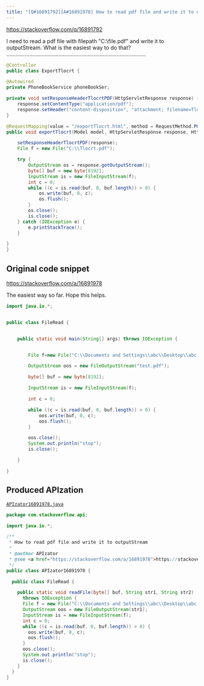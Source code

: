 ```yaml
---
title: "[Q#16891792][A#16891978] How to read pdf file and write it to outputStream"
---
```


https://stackoverflow.com/q/16891792

I need to read a pdf file with filepath "C:\file.pdf" and write it to outputStream. What is the easiest way to do that?
...........................................................................................


```java
@Controller
public class ExportTlocrt {

@Autowired
private PhoneBookService phoneBookSer;

private void setResponseHeaderTlocrtPDF(HttpServletResponse response) {
    response.setContentType("application/pdf");
    response.setHeader("content-disposition", "attachment; filename=Tlocrt.pdf" );
} 

@RequestMapping(value = "/exportTlocrt.html", method = RequestMethod.POST)
public void exportTlocrt(Model model, HttpServletResponse response, HttpServletRequest request){

    setResponseHeaderTlocrtPDF(response);
    File f = new File("C:\\Tlocrt.pdf");

    try {
        OutputStream os = response.getOutputStream();
        byte[] buf = new byte[8192];
        InputStream is = new FileInputStream(f);
        int c = 0;
        while ((c = is.read(buf, 0, buf.length)) > 0) {
            os.write(buf, 0, c);
            os.flush();
        }
        os.close();
        is.close();
    } catch (IOException e) {
        e.printStackTrace();
    }

}
}
```


## Original code snippet

https://stackoverflow.com/a/16891978

The easiest way so far. Hope this helps.

```java
import java.io.*;


public class FileRead {


    public static void main(String[] args) throws IOException {


        File f=new File("C:\\Documents and Settings\\abc\\Desktop\\abc.pdf");

        OutputStream oos = new FileOutputStream("test.pdf");

        byte[] buf = new byte[8192];

        InputStream is = new FileInputStream(f);

        int c = 0;

        while ((c = is.read(buf, 0, buf.length)) > 0) {
            oos.write(buf, 0, c);
            oos.flush();
        }

        oos.close();
        System.out.println("stop");
        is.close();

    }

}
```

## Produced APIzation

[`APIzator16891978.java`](/data/search/java/APIzator16891978.java)

```java
package com.stackoverflow.api;

import java.io.*;

/**
 * How to read pdf file and write it to outputStream
 *
 * @author APIzator
 * @see <a href="https://stackoverflow.com/a/16891978">https://stackoverflow.com/a/16891978</a>
 */
public class APIzator16891978 {

  public class FileRead {

    public static void readFile(byte[] buf, String str1, String str2)
      throws IOException {
      File f = new File("C:\\Documents and Settings\\abc\\Desktop\\abc.pdf");
      OutputStream oos = new FileOutputStream(str1);
      InputStream is = new FileInputStream(f);
      int c = 0;
      while ((c = is.read(buf, 0, buf.length)) > 0) {
        oos.write(buf, 0, c);
        oos.flush();
      }
      oos.close();
      System.out.println("stop");
      is.close();
    }
  }
}
```